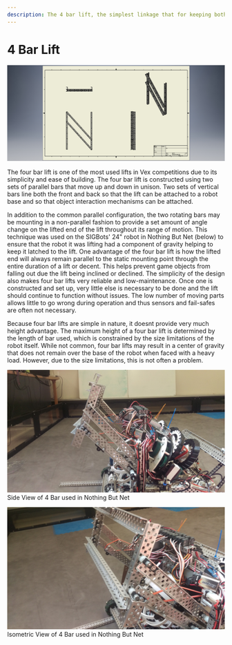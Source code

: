 ```yaml
---
description: The 4 bar lift, the simplest linkage that for keeping both ends parallel.
---
```


# 4 Bar Lift

![](../../.gitbook/assets/4barCAD.jpg)

The four bar lift is one of the most used lifts in Vex competitions due to its simplicity and ease of building. The four bar lift is constructed using two sets of parallel bars that move up and down in unison. Two sets of vertical bars line both the front and back so that the lift can be attached to a robot base and so that object interaction mechanisms can be attached. 

In addition to the common parallel configuration, the two rotating bars may be mounting in a non-parallel fashion to provide a set amount of angle change on the lifted end of the lift throughout its range of motion. This technique was used on the SIGBots' 24" robot in Nothing But Net (below) to ensure that the robot it was lifting had a component of gravity helping to keep it latched to the lift. One advantage of the four bar lift is how the lifted end will always remain parallel to the static mounting point through the entire duration of a lift or decent. This helps prevent game objects from falling out due the lift being inclined or declined. The simplicity of the design also makes four bar lifts very reliable and low-maintenance. Once one is constructed and set up, very little else is necessary to be done and the lift should continue to function without issues. The low number of moving parts allows little to go wrong during operation and thus sensors and fail-safes are often not necessary. 

Because four bar lifts are simple in nature, it doesnt provide very much height advantage. The maximum height of a four bar lift is determined by the length of bar used, which is constrained by the size limitations of the robot itself. While not common, four bar lifts may result in a center of gravity that does not remain over the base of the robot when faced with a heavy load. However, due to the size limitations, this is not often a problem.

![](../../.gitbook/assets/4barNBNside.jpg)
Side View of 4 Bar used in Nothing But Net

![](../../.gitbook/assets/4barNBNIso.jpg)
Isometric View of 4 Bar used in Nothing But Net

